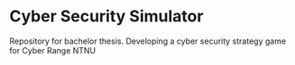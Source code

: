 # Cyber Security Simulator

Repository for bachelor thesis. Developing a cyber security strategy game for Cyber Range NTNU